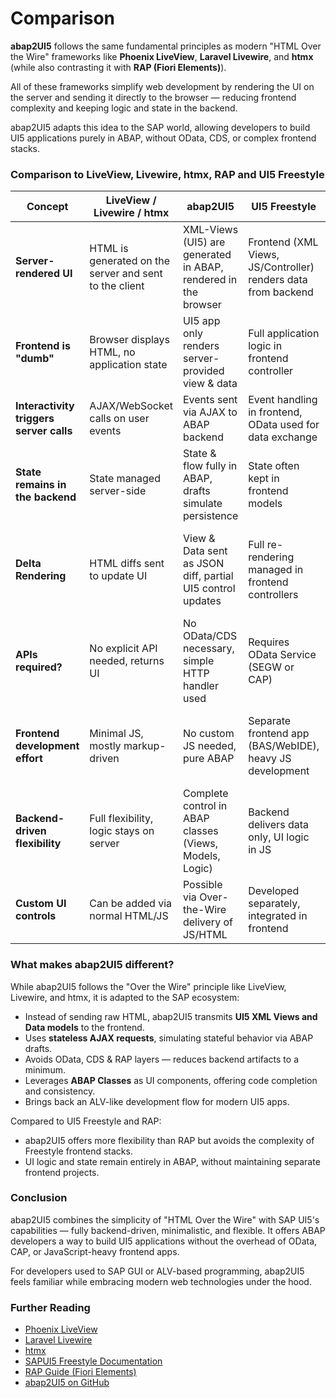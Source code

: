 # Comparison

**abap2UI5** follows the same fundamental principles as modern "HTML Over the Wire" frameworks like **Phoenix LiveView**, **Laravel Livewire**, and **htmx** (while also contrasting it with **RAP (Fiori Elements)**).

All of these frameworks simplify web development by rendering the UI on the server and sending it directly to the browser — reducing frontend complexity and keeping logic and state in the backend.

abap2UI5 adapts this idea to the SAP world, allowing developers to build UI5 applications purely in ABAP, without OData, CDS, or complex frontend stacks.

### Comparison to LiveView, Livewire, htmx, RAP and UI5 Freestyle

| Concept                   | LiveView / Livewire / htmx                             | abap2UI5                                                       | UI5 Freestyle                                              | RAP (Fiori Elements)                                       |
|---------------------------|------------------------------------------------------|----------------------------------------------------------------|-----------------------------------------------------------|------------------------------------------------------------|
| **Server-rendered UI**     | HTML is generated on the server and sent to the client | XML-Views (UI5) are generated in ABAP, rendered in the browser  | Frontend (XML Views, JS/Controller) renders data from backend | UI defined via annotations & templates, rendered in frontend |
| **Frontend is "dumb"**     | Browser displays HTML, no application state           | UI5 app only renders server-provided view & data               | Full application logic in frontend controller              | Minimal frontend logic, driven by backend annotations       |
| **Interactivity triggers server calls** | AJAX/WebSocket calls on user events                     | Events sent via AJAX to ABAP backend                           | Event handling in frontend, OData used for data exchange    | OData requests on UI interactions                          |
| **State remains in the backend** | State managed server-side                              | State & flow fully in ABAP, drafts simulate persistence        | State often kept in frontend models                        | State persistence managed via RAP framework (drafts etc.)   |
| **Delta Rendering**        | HTML diffs sent to update UI                          | View & Data sent as JSON diff, partial UI5 control updates     | Full re-rendering managed in frontend controllers          | Smart controls manage partial updates based on metadata     |
| **APIs required?**         | No explicit API needed, returns UI                    | No OData/CDS necessary, simple HTTP handler used               | Requires OData Service (SEGW or CAP)                       | Requires typed OData services & CDS artifacts               |
| **Frontend development effort** | Minimal JS, mostly markup-driven                   | No custom JS needed, pure ABAP                                | Separate frontend app (BAS/WebIDE), heavy JS development    | Generated UI, low-code approach, limited flexibility        |
| **Backend-driven flexibility** | Full flexibility, logic stays on server               | Complete control in ABAP classes (Views, Models, Logic)        | Backend delivers data only, UI logic in JS                 | Backend defines UI behavior via annotations, limited runtime flexibility |
| **Custom UI controls**     | Can be added via normal HTML/JS                       | Possible via Over-the-Wire delivery of JS/HTML                 | Developed separately, integrated in frontend               | Limited to RAP-defined extensibility options                |

### What makes abap2UI5 different?

While abap2UI5 follows the "Over the Wire" principle like LiveView, Livewire, and htmx, it is adapted to the SAP ecosystem:

- Instead of sending raw HTML, abap2UI5 transmits **UI5 XML Views and Data models** to the frontend.
- Uses **stateless AJAX requests**, simulating stateful behavior via ABAP drafts.
- Avoids OData, CDS & RAP layers — reduces backend artifacts to a minimum.
- Leverages **ABAP Classes** as UI components, offering code completion and consistency.
- Brings back an ALV-like development flow for modern UI5 apps.

Compared to UI5 Freestyle and RAP:
- abap2UI5 offers more flexibility than RAP but avoids the complexity of Freestyle frontend stacks.
- UI logic and state remain entirely in ABAP, without maintaining separate frontend projects.


### Conclusion

abap2UI5 combines the simplicity of "HTML Over the Wire" with SAP UI5's capabilities — fully backend-driven, minimalistic, and flexible. It offers ABAP developers a way to build UI5 applications without the overhead of OData, CAP, or JavaScript-heavy frontend apps.

For developers used to SAP GUI or ALV-based programming, abap2UI5 feels familiar while embracing modern web technologies under the hood.

### Further Reading

- [Phoenix LiveView](https://hexdocs.pm/phoenix_live_view/Phoenix.LiveView.html)
- [Laravel Livewire](https://laravel-livewire.com/)
- [htmx](https://htmx.org/)
- [SAPUI5 Freestyle Documentation](https://sapui5.hana.ondemand.com/)
- [RAP Guide (Fiori Elements)](https://help.sap.com/viewer/product/ABAP_RESTFUL_APPLICATION_PROGRAMMING_MODEL/latest/en-US)
- [abap2UI5 on GitHub](https://github.com/abap2UI5/abap2UI5)
